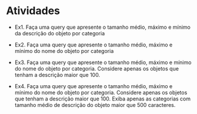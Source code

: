 # Atividades

- Ex1. Faça uma query que apresente o tamanho médio, máximo e mínimo da descrição do objeto por categoria

- Ex2. Faça uma query que apresente o tamanho médio, máximo e mínimo do nome do objeto por categoria

- Ex3. Faça uma query que apresente o tamanho médio, máximo e mínimo do nome do objeto por categoria. Considere apenas os objetos que tenham a descrição maior que 100.

- Ex4. Faça uma query que apresente o tamanho médio, máximo e mínimo do nome do objeto por categoria. Considere apenas os objetos que tenham a descrição maior que 100. Exiba apenas as categorias com tamanho médio de descrição do objeto maior que 500 caracteres.